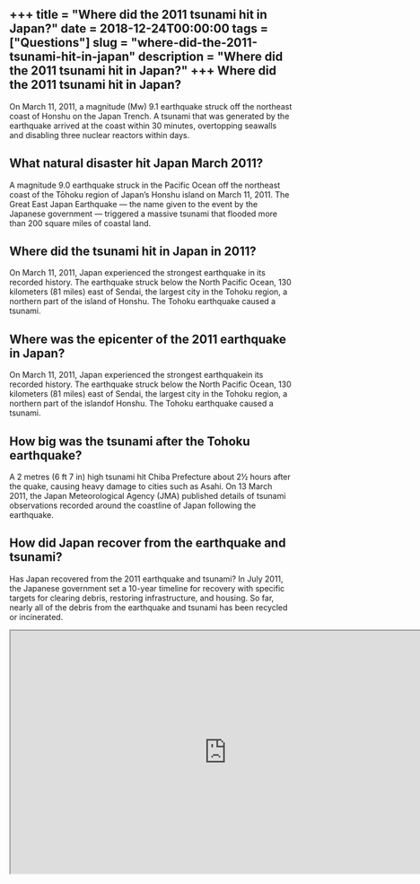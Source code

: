 +++
title = "Where did the 2011 tsunami hit in Japan?"
date = 2018-12-24T00:00:00
tags = ["Questions"]
slug = "where-did-the-2011-tsunami-hit-in-japan"
description = "Where did the 2011 tsunami hit in Japan?"
+++
Where did the 2011 tsunami hit in Japan?
----------------------------------------

On March 11, 2011, a magnitude (Mw) 9.1 earthquake struck off the northeast coast of Honshu on the Japan Trench. A tsunami that was generated by the earthquake arrived at the coast within 30 minutes, overtopping seawalls and disabling three nuclear reactors within days.

What natural disaster hit Japan March 2011?
-------------------------------------------

A magnitude 9.0 earthquake struck in the Pacific Ocean off the northeast coast of the Tōhoku region of Japan’s Honshu island on March 11, 2011. The Great East Japan Earthquake — the name given to the event by the Japanese government — triggered a massive tsunami that flooded more than 200 square miles of coastal land.

Where did the tsunami hit in Japan in 2011?
-------------------------------------------

On March 11, 2011, Japan experienced the strongest earthquake in its recorded history. The earthquake struck below the North Pacific Ocean, 130 kilometers (81 miles) east of Sendai, the largest city in the Tohoku region, a northern part of the island of Honshu. The Tohoku earthquake caused a tsunami.

Where was the epicenter of the 2011 earthquake in Japan?
--------------------------------------------------------

On March 11, 2011, Japan experienced the strongest earthquakein its recorded history. The earthquake struck below the North Pacific Ocean, 130 kilometers (81 miles) east of Sendai, the largest city in the Tohoku region, a northern part of the islandof Honshu. The Tohoku earthquake caused a tsunami.

How big was the tsunami after the Tohoku earthquake?
----------------------------------------------------

A 2 metres (6 ft 7 in) high tsunami hit Chiba Prefecture about 2½ hours after the quake, causing heavy damage to cities such as Asahi. On 13 March 2011, the Japan Meteorological Agency (JMA) published details of tsunami observations recorded around the coastline of Japan following the earthquake.

How did Japan recover from the earthquake and tsunami?
------------------------------------------------------

Has Japan recovered from the 2011 earthquake and tsunami? In July 2011, the Japanese government set a 10-year timeline for recovery with specific targets for clearing debris, restoring infrastructure, and housing. So far, nearly all of the debris from the earthquake and tsunami has been recycled or incinerated.

<iframe allow="accelerometer; autoplay; clipboard-write; encrypted-media; gyroscope; picture-in-picture" allowfullscreen="" class="__youtube_prefs__  epyt-is-override  no-lazyload" data-no-lazy="1" data-origheight="433" data-origwidth="770" data-skipgform_ajax_framebjll="" height="433" id="_ytid_20337" loading="lazy" src="https://www.youtube.com/embed/45BW8w6d3G4?enablejsapi=1&autoplay=0&cc_load_policy=0&cc_lang_pref=&iv_load_policy=1&loop=0&modestbranding=0&rel=1&fs=1&playsinline=0&autohide=2&theme=dark&color=red&controls=1&" title="YouTube player" width="770"></iframe>